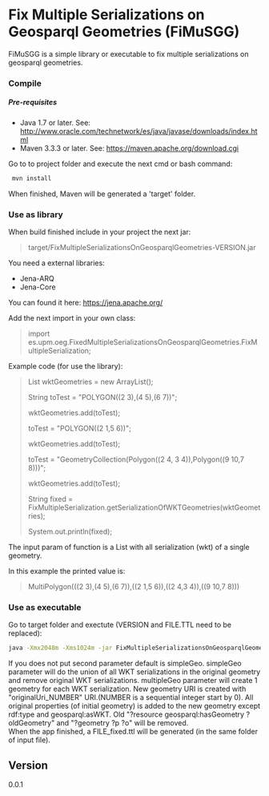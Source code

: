 # Fix Multiple Serializations on Geosparql Geometries (FiMuSGG)
FiMuSGG is a simple library or executable to fix multiple serializations on geosparql geometries.
### Compile
##### Pre-requisites
* Java 1.7 or later. See: http://www.oracle.com/technetwork/es/java/javase/downloads/index.html
* Maven 3.3.3 or later. See: https://maven.apache.org/download.cgi

Go to to project folder and execute the next cmd or bash command:
```sh
 mvn install
```
When finished, Maven will be generated a 'target' folder.
### Use as library
When build finished include in your project the next jar:
> target/FixMultipleSerializationsOnGeosparqlGeometries-VERSION.jar

You need a external libraries:
* Jena-ARQ
* Jena-Core 

You can found it here: https://jena.apache.org/

Add the next import in your own class:
> import es.upm.oeg.FixedMultipleSerializationsOnGeosparqlGeometries.FixMultipleSerialization;

Example code (for use the library):
> List<String> wktGeometries = new ArrayList<String>();
>
> String toTest = "POLYGON((2 3),(4 5),(6 7))";
>
> wktGeometries.add(toTest);
>
> toTest = "POLYGON((2 1,5 6))";
>
> wktGeometries.add(toTest);
>
> toTest = "GeometryCollection(Polygon((2 4,   3 4)),Polygon((9 10,7 8)))";
>
> wktGeometries.add(toTest);
>
> String fixed = FixMultipleSerialization.getSerializationOfWKTGeometries(wktGeometries);
>
> System.out.println(fixed);

The input param of function is a List<String> with all serialization (wkt) of a single geometry.

In this example the printed value is: 
> MultiPolygon(((2 3),(4 5),(6 7)),((2 1,5 6)),((2 4,3 4)),((9 10,7 8)))

### Use as executable
Go to target folder and exectute (VERSION and FILE.TTL need to be replaced):
```sh
java -Xmx2048m -Xms1024m -jar FixMultipleSerializationsOnGeosparqlGeometries-VERSION-jar-with-dependencies.jar FILE.TTL [-simpleGeo | -multipleGeo]
```
If you does not put second parameter default is simpleGeo.
simpleGeo parameter will do the union of all WKT serializations in the original geometry and remove original WKT serializations.
multipleGeo parameter will create 1 geometry for each WKT serialization. New geometry URI is created with "originalUri_NUMBER" URI.(NUMBER is a sequential integer start by 0). All original properties (of initial geometry) is added to the new geometry except rdf:type and geosparql:asWKT. Old "?resource geosparql:hasGeometry ?oldGeometry" and "?geometry ?p ?o" will be removed.  
When the app finished, a FILE_fixed.ttl will be generated (in the same folder of input file).


## Version
0.0.1
